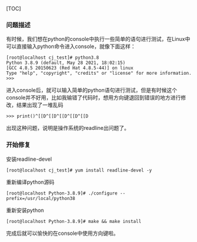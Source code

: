 [TOC]

### 问题描述
有时候，我们想在python的console中执行一些简单的语句进行测试，在Linux中可以直接输入python命令进入console，就像下面这样：
```Shelll
[root@localhost cj_test]# python3.8
Python 3.8.9 (default, May 28 2021, 18:02:15) 
[GCC 4.8.5 20150623 (Red Hat 4.8.5-44)] on linux
Type "help", "copyright", "credits" or "license" for more information.
>>>
```

进入console后，就可以输入简单的python语句进行测试，但是有时候这个console并不好用，比如我输错了代码时，想用方向键退回到错误的地方进行修改，结果出现了一堆乱码
```Shell
>>> print()^[[D^[[D^[[D^[[D^[[D
```

出现这种问题，说明是操作系统的readline出问题了。

### 开始修复
安装readline-devel
```Shell
[root@localhost cj_test]# yum install readline-devel -y
```

重新编译python源码
```Shell
[root@localhost Python-3.8.9]# ./configure --prefix=/usr/local/python38
```

重新安装python
```Shell
[root@localhost Python-3.8.9]# make && make install
```

完成后就可以愉快的在console中使用方向键啦。